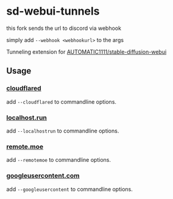# sd-webui-tunnels

this fork sends the url to discord via webhook

simply add `--webhook <webhookurl>` to the args

Tunneling extension for [AUTOMATIC1111/stable-diffusion-webui](https://github.com/AUTOMATIC1111/stable-diffusion-webui)

## Usage

### [cloudflared](https://try.cloudflare.com/)

add `--cloudflared` to commandline options.

### [localhost.run](https://localhost.run/)

add `--localhostrun` to commandline options.

### [remote.moe](https://github.com/fasmide/remotemoe)

add `--remotemoe` to commandline options.

### [googleusercontent.com](https://colab.research.google.com)

add `--googleusercontent` to commandline options.
